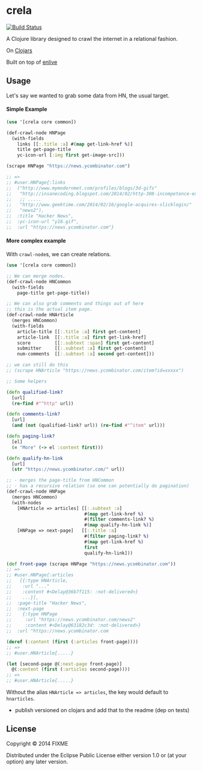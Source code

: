 # crela

[![Build Status](https://travis-ci.org/stanistan/crela.png?branch=master)](https://travis-ci.org/stanistan/crela)

A Clojure library designed to crawl the internet in a relational fashion.

On [Clojars](https://clojars.org/crela)

Built on top of [enlive](https://github.com/cgrand/enlive)

## Usage

Let's say we wanted to grab some data from HN, the usual target.

#### Simple Example

```clj
(use '[crela core common])

(def-crawl-node HNPage
  (with-fields
    links [[:.title :a] #(map get-link-href %)]
    title get-page-title
    yc-icon-url [:img first get-image-src]))

(scrape HNPage "https://news.ycombinator.com")

;; =>
;; #user.HNPage{:links
;;  ("http://www.mymodernmet.com/profiles/blogs/3d-gifs"
;;   "http://insanecoding.blogspot.com/2014/02/http-308-incompetence-expected.html"
;;   ;; .....
;;   "http://www.geektime.com/2014/02/16/google-acquires-slicklogin/"
;;   "news2"),
;;  :title "Hacker News",
;;  :yc-icon-url "y18.gif",
;;  :url "https://news.ycombinator.com"}
```

#### More complex example

With `crawl-node`s, we can create relations.

```clj
(use '[crela core common])

;; We can merge nodes.
(def-crawl-node HNCommon
  (with-fields
    page-title get-page-title))

;; We can also grab comments and things out of here
;; this is the actual item page.
(def-crawl-node HNArticle
  (merges HNCommon)
  (with-fields
    article-title [[:.title :a] first get-content]
    article-link  [[:.title :a] first get-link-href]
    score         [[:.subtext :span] first get-content]
    submitter     [[:.subtext :a] first get-content]
    num-comments  [[:.subtext :a] second get-content]))

;; we can still do this
;; (scrape HNArticle "https://news.ycombinator.com/item?id=xxxxx")

;; Some helpers

(defn qualified-link?
  [url]
  (re-find #"^http" url))

(defn comments-link?
  [url]
  (and (not (qualified-link? url)) (re-find #"^item" url)))

(defn paging-link?
  [el]
  (= "More" (-> el :content first)))

(defn qualify-hn-link
  [url]
  (str "https://news.ycombinator.com/" url))

;; - merges the page-title from HNCommon
;; - has a recursive relation (so one can potentially do pagination)
(def-crawl-node HNPage
  (merges HNCommon)
  (with-nodes
    [HNArticle => articles] [[:.subtext :a]
                             #(map get-link-href %)
                             #(filter comments-link? %)
                             #(map qualify-hn-link %)]
    [HNPage => next-page]   [[:.title :a]
                             #(filter paging-link? %)
                             #(map get-link-href %)
                             first
                             qualify-hn-link]))

(def front-page (scrape HNPage "https://news.ycombinator.com"))
;; =>
;; #user.HNPage{:articles
;;   [{:type HNArticle,
;;    :url "..."
;;    :content #<Delay@36b7f115: :not-delivered>}
;;    ...}],
;;  :page-title "Hacker News",
;;  :next-page
;;    {:type HNPage
;;     :url "https://news.ycombinator.com/news2"
;;     :content #<Delay@63182c3d: :not-delivered>}
;;  :url "https://news.ycombinator.com

(deref (:content (first (:articles front-page))))
;; =>
;; #user.HNArticle{.....}

(let [second-page @(:next-page front-page)]
  @(:content (first (:articles second-page))))
;; =>
;; #user.HNArticle{.....}

```

Without the alias `HNArticle => articles`, the key would default to `hnarticles`.

- publish versioned on clojars and add that to the readme (dep on tests)

## License

Copyright © 2014 FIXME

Distributed under the Eclipse Public License either version 1.0 or (at
your option) any later version.
